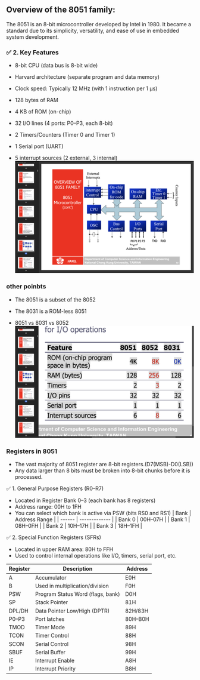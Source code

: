 ## Overview of the 8051 family:
The 8051 is an 8-bit microcontroller developed by Intel in 1980. It became a standard due to its simplicity, versatility, and ease of use in embedded system development.

### ✅ 2. Key Features
- 8-bit CPU (data bus is 8-bit wide)

- Harvard architecture (separate program and data memory)

- Clock speed: Typically 12 MHz (with 1 instruction per 1 µs)

- 128 bytes of RAM

- 4 KB of ROM (on-chip)

- 32 I/O lines (4 ports: P0–P3, each 8-bit)

- 2 Timers/Counters (Timer 0 and Timer 1)

- 1 Serial port (UART)

- 5 interrupt sources (2 external, 3 internal)
![alt text](image.png)

### other poinbts
- The 8051 is a subset of the 8052
- The 8031 is a ROM-less 8051

- 8051 vs 8031 vs 8052
![alt text](image-1.png)

### Registers in 8051 
- The vast majority of 8051 register are 8-bit registers.(D7(MSB)-D0(LSB))
- Any data larger than 8 bits must be broken into 8-bit chunks before it is processed.

✅ 1. General Purpose Registers (R0–R7)
- Located in Register Bank 0–3 (each bank has 8 registers)
- Address range: 00H to 1FH
- You can select which bank is active via PSW (bits RS0 and RS1)
| Bank   | Address Range |
| ------ | ------------- |
| Bank 0 | 00H–07H       |
| Bank 1 | 08H–0FH       |
| Bank 2 | 10H–17H       |
| Bank 3 | 18H–1FH       |

✅ 2. Special Function Registers (SFRs)
- Located in upper RAM area: 80H to FFH
- Used to control internal operations like I/O, timers, serial port, etc.

| Register | Description                       | Address |
| -------- | --------------------------------- | ------- |
| A        | Accumulator                       | E0H     |
| B        | Used in multiplication/division   | F0H     |
| PSW      | Program Status Word (flags, bank) | D0H     |
| SP       | Stack Pointer                     | 81H     |
| DPL/DH   | Data Pointer Low/High (DPTR)      | 82H/83H |
| P0–P3    | Port latches                      | 80H–B0H |
| TMOD     | Timer Mode                        | 89H     |
| TCON     | Timer Control                     | 88H     |
| SCON     | Serial Control                    | 98H     |
| SBUF     | Serial Buffer                     | 99H     |
| IE       | Interrupt Enable                  | A8H     |
| IP       | Interrupt Priority                | B8H     |
